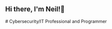 ## Hi there, I'm Neil!👋

<!--
**Glocken73/Glocken73** is a ✨ _special_ ✨ repository because its `README.md` (this file) appears on your GitHub profile.
<h></h>
Here are some ideas to get you started:

- 🔭 I’m currently working on ...
- 🌱 I’m currently learning ...
- 👯 I’m looking to collaborate on ...
- 🤔 I’m looking for help with ...
- 💬 Ask me about ...
- 📫 How to reach me: ...
- 😄 Pronouns: ...
- ⚡ Fun fact: ...
-->

#<h> Cybersecurity/IT Professional and Programmer</h>


